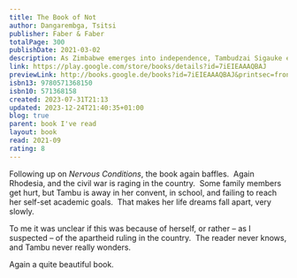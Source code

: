 ```yaml
---  
title: The Book of Not  
author: Dangarembga, Tsitsi  
publisher: Faber & Faber  
totalPage: 300  
publishDate: 2021-03-02  
description: As Zimbabwe emerges into independence, Tambudzai Sigauke embarks on her second year at the Young Ladies' College of the Sacred Heart. Determined to excel, Tambu exhausts herself with her efforts to climb to the top of the school's honour rolls. The further she pushes herself, however, the farther she feels from any reward; and the roots of colonialism threaten to trip her at every step. The sequel to Nervous Conditions is as moving, darkly witty, and riveting as its predecessor.  
link: https://play.google.com/store/books/details?id=7iEIEAAAQBAJ  
previewLink: http://books.google.de/books?id=7iEIEAAAQBAJ&printsec=frontcover&dq=Tsitsi+Dangarembga,+The+Book+of+Not&hl=&as_pt=BOOKS&cd=3&source=gbs_api  
isbn13: 9780571368150  
isbn10: 571368158  
created: 2023-07-31T21:13  
updated: 2023-12-24T21:40:35+01:00  
blog: true  
parent: book I've read  
layout: book  
read: 2021-09  
rating: 8  
---  
```

  
Following up on _Nervous Conditions_, the book again baffles.  Again Rhodesia, and the civil war is raging in the country.  Some family members get hurt, but Tambu is away in her convent, in school, and failing to reach her self-set academic goals.  That makes her life dreams fall apart, very slowly.    
  
To me it was unclear if this was because of herself, or rather – as I suspected – of the apartheid ruling in the country.  The reader never knows, and Tambu never really wonders.    
  
Again a quite beautiful book.
